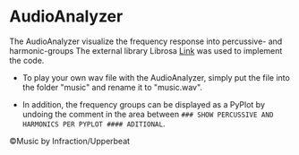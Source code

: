 # AudioAnalyzer
The AudioAnalyzer visualize the frequency response into percussive- and harmonic-groups
The external library Librosa [Link](https://librosa.org/ "Librosa") was used to implement the code.

- To play your own wav file with the AudioAnalyzer, 
simply put the file into the folder "music" and rename it to "music.wav".

- In addition, the frequency groups can be displayed as a PyPlot by undoing 
the comment in the area between `### SHOW PERCUSSIVE AND HARMONICS PER PYPLOT #### ADITIONAL`.

©Music by Infraction/Upperbeat
